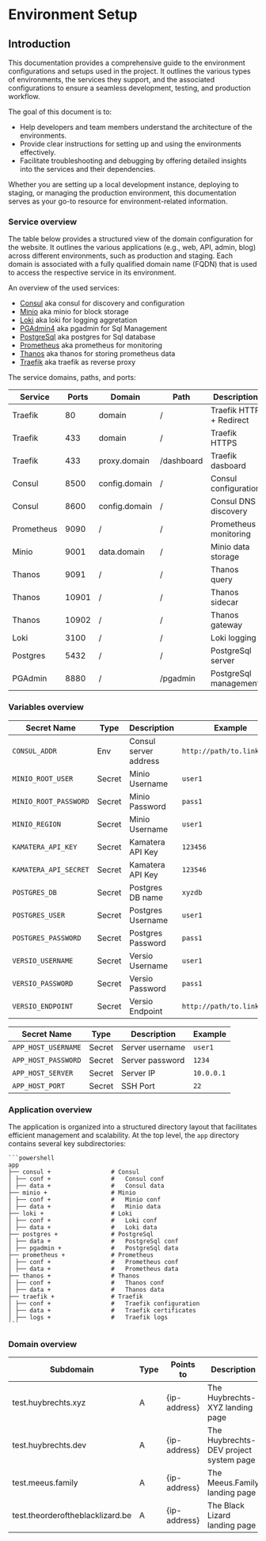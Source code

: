 # Environment Setup

## Introduction

This documentation provides a comprehensive guide to the environment configurations and setups used in the project. It outlines the various types of environments, the services they support, and the associated configurations to ensure a seamless development, testing, and production workflow.

The goal of this document is to:

- Help developers and team members understand the architecture of the environments.
- Provide clear instructions for setting up and using the environments effectively.
- Facilitate troubleshooting and debugging by offering detailed insights into the services and their dependencies.

Whether you are setting up a local development instance, deploying to staging, or managing the production environment, this documentation serves as your go-to resource for environment-related information.

### Service overview

The table below provides a structured view of the domain configuration for the website. It outlines the various applications (e.g., web, API, admin, blog) across different environments, such as production and staging. Each domain is associated with a fully qualified domain name (FQDN) that is used to access the respective service in its environment.

An overview of the used services:

- [Consul](./services/consul.md) aka consul for discovery and configuration
- [Minio](./services/minio.md) aka minio for block storage
- [Loki](./services/loki.md) aka loki for logging aggretation
- [PGAdmin4](./services/pgadmin.md) aka pgadmin for Sql Management
- [PostgreSql](./services/postgres.md) aka postgres for Sql database
- [Prometheus](./services/prometheus.md) aka prometheus for monitoring
- [Thanos](./services/thanos.md) aka thanos for storing prometheus data
- [Traefik](./services/traefik.md) aka traefik as reverse proxy

The service domains, paths, and ports:

| Service    | Ports | Domain         | Path        | Description |
|------------|-------|----------------|-------------| ----------- |
| Traefik    |    80 | domain         | /           | Traefik HTTP + Redirect |
| Traefik    |   433 | domain         | /           | Traefik HTTPS |
| Traefik    |   433 | proxy.domain   | /dashboard  | Traefik dasboard |
| Consul     |  8500 | config.domain  | /           | Consul configuration |
| Consul     |  8600 | config.domain  | /           | Consul DNS discovery |
| Prometheus |  9090 | /              | /           | Prometheus monitoring |
| Minio      |  9001 | data.domain    | /           | Minio data storage |
| Thanos     |  9091 | /              | /           | Thanos query  |
| Thanos     | 10901 | /              | /           | Thanos sidecar |
| Thanos     | 10902 | /              | /           | Thanos gateway |
| Loki       |  3100 | /              | /           | Loki logging |
| Postgres   |  5432 | /              | /           | PostgreSql server |
| PGAdmin    |  8880 | /              | /pgadmin    | PostgreSql management |

### Variables overview

| Secret Name           | Type   | Description               | Example  |
|-----------------------|--------|---------------------------|----------|
| `CONSUL_ADDR`         | Env    | Consul server address     | `http://path/to.link:8500`  |
| `MINIO_ROOT_USER`     | Secret | Minio Username            | `user1`  |
| `MINIO_ROOT_PASSWORD` | Secret | Minio Password            | `pass1`  |
| `MINIO_REGION`        | Secret | Minio Username            | `user1`  |
| `KAMATERA_API_KEY`    | Secret | Kamatera API Key          | `123456` |
| `KAMATERA_API_SECRET` | Secret | Kamatera API Key          | `123546` |
| `POSTGRES_DB`         | Secret | Postgres DB name          | `xyzdb`  |
| `POSTGRES_USER`       | Secret | Postgres Username         | `user1`  |
| `POSTGRES_PASSWORD`   | Secret | Postgres Password         | `pass1`  |
| `VERSIO_USERNAME`     | Secret | Versio Username           | `user1`  |
| `VERSIO_PASSWORD`     | Secret | Versio Password           | `pass1`  |
| `VERSIO_ENDPOINT`     | Secret | Versio Endpoint           | `http://path/to.link` |

| Secret Name           | Type   | Description               | Example  |
|-----------------------|--------|---------------------------|----------|
| `APP_HOST_USERNAME`   | Secret | Server username           | `user1`  |
| `APP_HOST_PASSWORD`   | Secret | Server password           | `1234`   |
| `APP_HOST_SERVER`     | Secret | Server IP                 | `10.0.0.1` |
| `APP_HOST_PORT`       | Secret | SSH Port                  | `22`     |

### Application overview

The application is organized into a structured directory layout that facilitates efficient management and scalability. At the top level, the `app` directory contains several key subdirectories:

    ```powershell
    app
    ├── consul +                 # Consul
    │ ├── conf +                 #   Consul conf
    │ ├── data +                 #   Consul data
    ├── minio +                  # Minio
    │ ├── conf +                 #   Minio conf
    │ ├── data +                 #   Minio data
    ├── loki +                   # Loki
    │ ├── conf +                 #   Loki conf
    │ ├── data +                 #   Loki data
    ├── postgres +               # PostgreSql
    │ ├── data +                 #   PostgreSql conf
    │ ├── pgadmin +              #   PostgreSql data
    ├── prometheus +             # Prometheus
    │ ├── conf +                 #   Prometheus conf
    │ ├── data +                 #   Prometheus data
    ├── thanos +                 # Thanos
    │ ├── conf +                 #   Thanos conf
    │ ├── data +                 #   Thanos data
    ├── traefik +                # Traefik
    │ ├── conf +                 #   Traefik configuration
    │ ├── data +                 #   Traefik certificates
    │ ├── logs +                 #   Traefik logs
    ```

### Domain overview

| Subdomain                         | Type | Points to        | Description |
|-----------------------------------|------|------------------|-------------|
| test.huybrechts.xyz               | A    | {ip-address}     | The Huybrechts-XYZ landing page |
| test.huybrechts.dev               | A    | {ip-address}     | The Huybrechts-DEV project system page |
| test.meeus.family                 | A    | {ip-address}     | The Meeus.Family landing page |
| test.theorderoftheblacklizard.be  | A    | {ip-address}     | The Black Lizard landing page |
